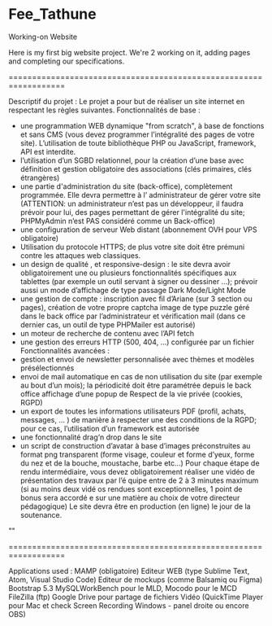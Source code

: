 # Fee_Tathune
Working-on Website

Here is my first big website project.
We're 2 working on it, adding pages and completing our specifications.

==================================================================

Descriptif du projet :
Le projet a pour but de réaliser un site internet en respectant les règles suivantes.
Fonctionnalités de base :
- une programmation WEB dynamique "from scratch", à base de fonctions et sans CMS (vous devez 
programmer l’intégralité des pages de votre site). L’utilisation de toute bibliothèque PHP ou JavaScript, 
framework, API est interdite.
- l’utilisation d’un SGBD relationnel, pour la création d’une base avec définition et gestion obligatoire des 
associations (clés primaires, clés étrangères)
- une partie d'administration du site (back-office), complètement programmée. Elle devra permettre à l’
administrateur de gérer votre site (ATTENTION: un administrateur n’est pas un développeur, il faudra 
prévoir pour lui, des pages permettant de gérer l'intégralité du site; PHPMyAdmin n’est PAS considéré
comme un Back-office)
- une configuration de serveur Web distant (abonnement OVH pour VPS obligatoire)
- Utilisation du protocole HTTPS; de plus votre site doit être prémuni contre les attaques web classiques.
- un design de qualité , et responsive-design : le site devra avoir obligatoirement une ou plusieurs 
fonctionnalités spécifiques aux tablettes (par exemple un outil servant à signer ou dessiner …); prévoir 
aussi un mode d’affichage de type passage Dark Mode/Light Mode
- une gestion de compte : inscription avec fil d’Ariane (sur 3 section ou pages), création de votre propre 
captcha image de type puzzle géré dans le back office par l’administrateur et vérification mail (dans ce 
dernier cas, un outil de type PHPMailer est autorisé)
- un moteur de recherche de contenu avec l’API fetch
- une gestion des erreurs HTTP (500, 404, ...) configurée par un fichier
Fonctionnalités avancées : 
- gestion et envoi de newsletter personnalisée avec thèmes et modèles présélectionnés
- envoi de mail automatique en cas de non utilisation du site (par exemple au bout d’un mois); la 
périodicité doit être paramétrée depuis le back office
affichage d’une popup de Respect de la vie privée (cookies, RGPD)
- un export de toutes les informations utilisateurs PDF (profil, achats, messages, … ) de manière à
respecter une des conditions de la RGPD; pour ce cas, l’utilisation d’un framework est autorisée
- une fonctionnalité drag‘n drop dans le site
- un script de construction d’avatar à base d’images préconstruites au format png transparent (forme 
visage, couleur et forme d’yeux, forme du nez et de la bouche, moustache, barbe etc…)
Pour chaque étape de rendu intermédiaire, vous devez obligatoirement réaliser une vidéo de présentation 
des travaux par l’é quipe entre de 2 à 3 minutes maximum (si au moins deux vidé os rendues sont 
exceptionnelles, 1 point de bonus sera accordé e sur une matière au choix de votre directeur 
pédagogique)
Le site devra être en production (en ligne) le jour de la soutenance.

""

==================================================================

Applications used :
MAMP (obligatoire)
Editeur WEB (type Sublime Text, Atom, Visual Studio Code) 
Editeur de mockups (comme Balsamiq ou Figma)
Bootstrap 5.3
MySQLWorkBench pour le MLD, Mocodo pour le MCD
FileZilla (ftp)
Google Drive pour partage de fichiers
Vidéo (QuickTime Player pour Mac et check Screen Recording Windows - panel droite ou encore OBS)
